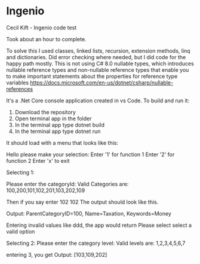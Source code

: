 # Ingenio
Cecil Kift - Ingenio code test

Took about an hour to complete.

To solve this I used classes, linked lists, recursion, extension methods, linq and dictionaries.
Did error checking where needed, but I did code for the happy path mostly.
This is not using C# 8.0 nullable types, which introduces nullable reference types and non-nullable reference types that
enable you to make important statements about the properties for reference type variables
https://docs.microsoft.com/en-us/dotnet/csharp/nullable-references

It's a .Net Core console application created in vs Code.
To build and run it:
1) Download the repository
2) Open terminal app in the folder
3) In the terminal app type dotnet build
4) In the terminal app type dotnet run

It should load with a menu that looks like this:

Hello please make your selection:
 Enter '1' for function 1
 Enter '2' for function 2
 Enter 'x' to exit

Selecting 1:

Please enter the categoryId:
Valid Categories are: 100,200,101,102,201,103,202,109

Then if you say enter 102
102
The output should look like this.

Output: ParentCategoryID=100, Name=Taxation, Keywords=Money

Entering invalid values like ddd, the app would return
Please select select a valid option

Selecting 2:
Please enter the category level:
Valid levels are: 1,2,3,4,5,6,7

entering 3, you get
Output: [103,109,202]
